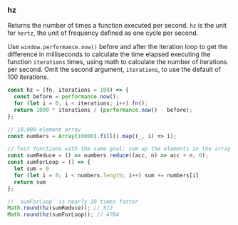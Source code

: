 ### hz

Returns the number of times a function executed per second. 
`hz` is the unit for `hertz`, the unit of frequency defined as one cycle per second.

Use `window.performance.now()` before and after the iteration loop to get the difference in milliseconds
to calculate the time elapsed executing the function `iterations` times,
using math to calculate the number of iterations per second. 
Omit the second argument, `iterations`, to use the default of 100 iterations.

```js
const hz = (fn, iterations = 100) => {
  const before = performance.now();
  for (let i = 0; i < iterations; i++) fn();
  return 1000 * iterations / (performance.now() - before);
};
```

```js
// 10,000 element array
const numbers = Array(10000).fill().map((_, i) => i);

// Test functions with the same goal: sum up the elements in the array
const sumReduce = () => numbers.reduce((acc, n) => acc + n, 0);
const sumForLoop = () => {
  let sum = 0
  for (let i = 0; i < numbers.length; i++) sum += numbers[i]
  return sum
};

// `sumForLoop` is nearly 10 times faster
Math.round(hz(sumReduce)); // 572
Math.round(hz(sumForLoop)); // 4784
```
